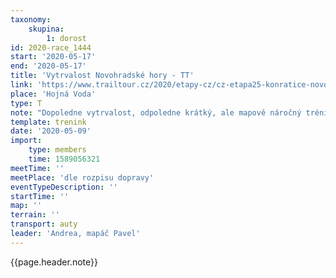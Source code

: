 ```yaml
---
taxonomy:
    skupina:
        1: dorost
id: 2020-race_1444
start: '2020-05-17'
end: '2020-05-17'
title: 'Vytrvalost Novohradské hory - TT'
link: 'https://www.trailtour.cz/2020/etapy-cz/cz-etapa25-konratice-novohradske-hory/'
place: 'Hojná Voda'
type: T
note: "Dopoledne vytrvalost, odpoledne krátký, ale mapově náročný trénink v težkém kamenitém terénu, kde se běželo MČR middle.\r\nOběd s sebou!\r\n[Odkaz na trať](http://www.trailtour.cz/2020/etapy-cz/cz-etapa25-konratice-novohradske-hory/)"
template: trenink
date: '2020-05-09'
import:
    type: members
    time: 1589056321
meetTime: ''
meetPlace: 'dle rozpisu dopravy'
eventTypeDescription: ''
startTime: ''
map: ''
terrain: ''
transport: auty
leader: 'Andrea, mapáč Pavel'
---
```

{{page.header.note}}
